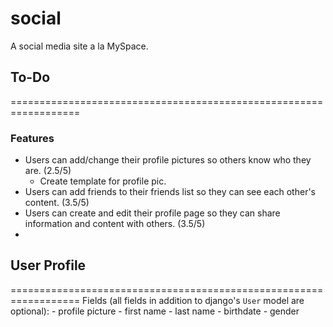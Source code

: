 # social
A social media site a la MySpace. 

## To-Do
==================================================================

### Features
- Users can add/change their profile pictures so others know who they are. (2.5/5) 
	- Create template for profile pic.
- Users can add friends to their friends list so they can see each other's content. (3.5/5)
- Users can create and edit their profile page so they can share information and content with others. (3.5/5)
-

## User Profile
==================================================================
Fields (all fields in addition to django's `User` model are optional):
	- profile picture
	- first name
	- last name
	- birthdate
	- gender
